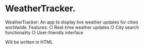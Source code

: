 # WeatherTracker.
WeatherTracker: An app to display live weather updates for cities worldwide.
Features:
○ Real-time weather updates
○ City search functionality
○ User-friendly interface

Will be written in HTML
